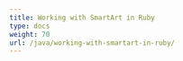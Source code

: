```yaml
---
title: Working with SmartArt in Ruby
type: docs
weight: 70
url: /java/working-with-smartart-in-ruby/
---
```


